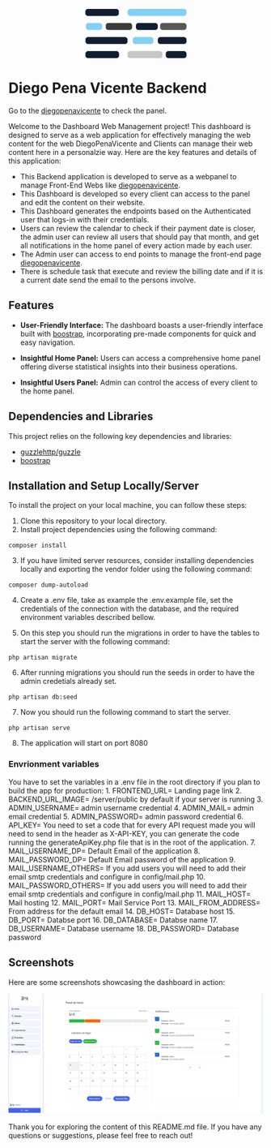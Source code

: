 <p align="center">
  <a href="https://diegopenavicente.com" target="_blank">
    <img src="https://github.com/DiegoPevi05/diegopenavicente-server/blob/main/public/logos/dp.svg" width="200">
  </a>
</p>

# Diego Pena Vicente Backend

Go to the [diegopenavicente](https://www.diegopenavicente.com/server/) to check the panel.

Welcome to the Dashboard Web Management project! This dashboard is designed to serve as a web application for effectively managing the web content for the web DiegoPenaVicente and Clients can manage their web content here in a personalzie way. Here are the key features and details of this application:

- This Backend application is developed to serve as a webpanel to manage Front-End Webs like  [diegopenavicente](https://www.diegopenavicente.com).
- This Dashboard is developed so every client can access to the panel and edit the content on their website. 
- This Dashboard generates the endpoints based on the Authenticated user that logs-in with their credentials.
- Users can review the calendar to check if their payment date is closer, the admin user can review all users that should pay that month, and get all notifications in the home panel of every action made by each user.
- The Admin user can access to end points to manage the front-end page [diegopenavicente](https://www.diegopenavicente.com).
- There is schedule task that execute and review the billing date and if it is a current date send the email to the persons involve.


## Features

- **User-Friendly Interface:** The dashboard boasts a user-friendly interface built with [boostrap](https://getbootstrap.com/), incorporating pre-made components for quick and easy navigation.

- **Insightful Home Panel:** Users can access a comprehensive home panel offering diverse statistical insights into their business operations.

- **Insightful Users Panel:** Admin can control the access of every client to the home panel.

## Dependencies and Libraries

This project relies on the following key dependencies and libraries:

- [guzzlehttp/guzzle](https://packagist.org/packages/guzzlehttp/guzzle)
- [boostrap](https://getbootstrap.com/)

## Installation and Setup Locally/Server

To install the project on your local machine, you can follow these steps:

1. Clone this repository to your local directory.
2. Install project dependencies using the following command:
```
composer install
```
3. If you have limited server resources, consider installing dependencies locally and exporting the vendor folder using the following command:
```
composer dump-autoload
```

4. Create a .env file, take as example the .env.example file, set the credentials of the connection with the database, and the required environment variables described bellow.

5. On this step you should run the migrations in order to have the tables to start the server with the following command:
```
php artisan migrate
```
6. After running migrations you should run the seeds in order to have the admin credetials already set.
```
php artisan db:seed
```
7. Now you should run the following command to start the server.
```
php artisan serve
```
8. The application will start on port 8080

### Envrionment variables
You have to  set the variables in a .env file in the root directory if you plan to build the app for production:
        1.  FRONTEND_URL= Landing page link
        2.  BACKEND_URL_IMAGE= /server/public by default if your server is running 
        3.  ADMIN_USERNAME= admin username credential
        4.  ADMIN_MAIL= admin email credential
        5.  ADMIN_PASSWORD= admin password credential
        6.  API_KEY= You need to set a code that for every API request made you will need to send in the header as X-API-KEY, you can generate the code running the generateApiKey.php file that is in the root of the application.
        7.  MAIL_USERNAME_DP= Default Email of the application
        8.  MAIL_PASSWORD_DP= Default Email password of the application
        9.  MAIL_USERNAME_OTHERS= If you add users you will need to add their email smtp credentials and configure in config/mail.php
        10. MAIL_PASSWORD_OTHERS= If you add users you will need to add their email smtp credentials and configure in config/mail.php
        11. MAIL_HOST= Mail hosting
        12. MAIL_PORT= Mail Service Port
        13. MAIL_FROM_ADDRESS= From address for the default email
        14. DB_HOST= Database host
        15. DB_PORT= Databse port
        16. DB_DATABASE= Databse name
        17. DB_USERNAME= Database username
        18. DB_PASSWORD= Database password

## Screenshots

Here are some screenshots showcasing the dashboard in action:

![Image1](https://github.com/DiegoPevi05/diegopenavicente-server/blob/main/public/dashboard.png?raw=true)

Thank you for exploring the content of this README.md file. If you have any questions or suggestions, please feel free to reach out!
